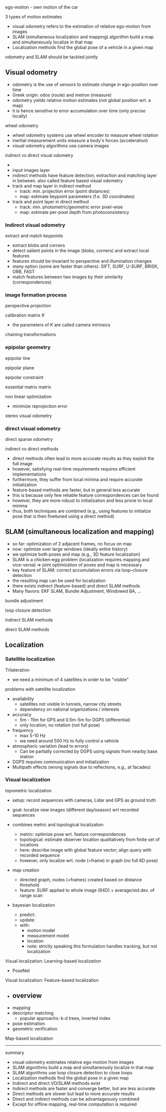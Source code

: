 ego-motion - own motion of the car

3 types of motion estimates

- visual odometry refers to the estimation of relative ego-motion from images 
- SLAM (simultaneous localization and mapping) algorithm build a map and simultaneously localize in that map
- Localization methods find the global pose of a vehicle in a given map

odometry and SLAM should be tackled jointly

## Visual odometry

- odometry is the use of sensors to estimate change in ego-position over time
- Greek origin: odos (route) and metron (measure)
- odometry yields relative motion estimates (not global position wrt. a map)
- it is hence sensitive to error accumulation over time (only precise locally) 

wheel odometry

- wheel odometry systems use wheel encoder to measure wheel rotation
- inertial measurement units measure a body's forces (acceleration)
- visual odometry algorithms use camera images 

indirect vs direct visual odometry 

- 
- input images layer
- indirect methods have feature detection, extraction and matching layer in between. also called feature based visual odometry  
- track and map layer in indirect method
    - track: min. projection error (point distances)
    - map: estimate keypoint parameters (f.e. 3D coordinates)
- track and point layer in direct method
    - track: min. photometric/geometric error pixel-wise
    - map: estimate per-pixel depth from photoconsistency

### Indirect visual odometry

extract and match keypoints

- extract blobs and corners 
- detect salient points in the image (blobs, corners) and extract local features
- features should be invariant to perspective and illumination changes
- many option (some are faster than others): SIFT, SURF, U-SURF, BRISK, ORB, FAST
- match features between two images by their similarity (correspondences)  

### image formation process

perspective projection

calibration matrix $K$

- the parameters of $K$ are called camera intrinsics  

chaining transformations

### epipolar geometry

epipolar line 

epipolar plane

epipolar constraint

essential matrix matrix

non linear optimization 
- minimize reprojection error

stereo visual odometry

### direct visual odometry

direct sparse odometry


indirect vs direct methods

- direct methods often lead to more accurate results as they exploit the full image
- however, satisfying real-time requirements requires efficient implementations 
- furthermore, they suffer from local minima and require accurate initialization
- feature-based methods are faster, but in general less accurate
- this is because only few reliable feature correspondences can be found
- however, they are more robust to initialization and less prone to local minima
- thus, both techniques are combined (e.g., using features to initialize pose that is then finetuned using a direct method) 

## SLAM (simultaneous localization and mapping)

- so far: optimization of 2 adjacent frames, no focus on map
- now: optimize over large windows (ideally entire history)
- we optimize both poses and map (e.g., 3D feature localization)
- SLAM is a chicken-egg problem (localization requires mapping and vice-versa) $\Rightarrow$ joint optimization of poses and map is necessary 
- key feature of SLAM: correct accumulation errors via loop-closure detection
- the resulting map can be used for localization 
- there exists indirect (feature-based) and direct SLAM methods
- Many flavors: EKF SLAM, Bundle Adjustment, Windowed BA, ... 

bundle adjustment 

loop closure detection

indirect SLAM methods

direct SLAM methods

## Localization 

### Satellite localization

Trilateration

- we need a minimum of 4 satellites in order to be "visible"

problems with satellite localization

- availability
    - satellites not visible in tunnels, narrow city streets
    - dependency on national organizations / interests
- accuracy
    - 5m - 15m for GPS and 0.5m-5m for DGPS (differential)
    - only location, no rotation (not full pose)
- frequency
    - max 5-10 Hz
    - we need around 500 Hz to fully control a vehicle
- atmospheric variation (lead to errors)
    - Can be partially corrected by DGPS using signals from nearby base station
- DGPS requires communication and initialization
- Multipath effects (wrong signals due to reflections, e.g., at facades)

### Visual localization

topometric localization

- setup: record sequences with cameras, Lidar and GPS as ground truth
- goal: localize new images (different day/season) wrt recorded sequences
- combines metric and topological localization
    - metric: optimize pose wrt. feature correspondences 
    - topological: estimate observer location qualitatively from finite set of locations
    - here: describe image with global feature vector; align query with recorded sequence
    - however, only localize wrt. node (=frame) in graph (no full 6D pose)

- map creation
    - directed graph, nodes (=frames) created based on distance threshold 
    - feature: SURF applied to whole image (64D) + average/std.dev. of range scan 
- bayesian localization
    - predict: 
    - update: 
    - with:
        - motion model
        - measurement model
        - location
        - note: strictly speaking this formulation handles tracking, but not localization

Visual localization: Learning-based localization 

- PoseNet

Visual localization: Feature-based localization 

- overview
    - 
- mapping
- descriptor matching
    - popular approachs: k-d trees, inverted index
- pose estimation
- geometric verification

Map-based localization

---

summary

- visual odometry estimates relative ego-motion from images
- SLAM algorithms build a map and simultaneously localize in that map
- SLAM algorithms use loop closure detection to close loops
- Localization methods find the global pose in a given map 
- Indirect and direct VO/SLAM methods exist
- Indirect methods are faster and converge better, but are less accurate
- Direct methods are slower but lead to more accurate results
- Direct and indirect methods can be advantageously combined
- Except for offline mapping, real-time computation is required